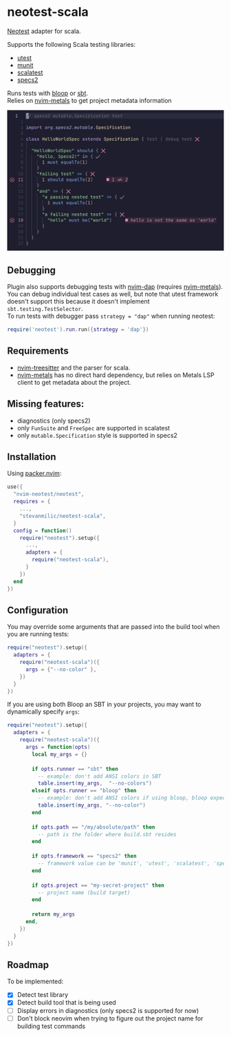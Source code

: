 # neotest-scala

[Neotest](https://github.com/rcarriga/neotest) adapter for scala.

Supports the following Scala testing libraries:

- [utest](https://github.com/com-lihaoyi/utest)
- [munit](https://scalameta.org/munit/docs/getting-started.html)
- [scalatest](https://www.scalatest.org/)
- [specs2](https://etorreborre.github.io/specs2)

Runs tests with [bloop](https://scalacenter.github.io/bloop/) or [sbt](https://www.scala-sbt.org). \
Relies on [nvim-metals](https://github.com/scalameta/nvim-metals) to get project metadata information

![Hero image](./img/hero.png)

## Debugging

Plugin also supports debugging tests with [nvim-dap](https://github.com/rcarriga/nvim-dap) (requires [nvim-metals](https://github.com/scalameta/nvim-metals)). \
You can debug individual test cases as well, but note that utest framework doesn't support this because it doesn't implement `sbt.testing.TestSelector`. \
To run tests with debugger pass `strategy = "dap"` when running neotest:

```lua
require('neotest').run.run({strategy = 'dap'})
```

## Requirements

- [nvim-treesitter](https://github.com/nvim-treesitter/nvim-treesitter) and the parser for scala.
- [nvim-metals](https://github.com/scalameta/nvim-metals) has no direct hard dependency,
  but relies on Metals LSP client to get metadata about the project.

## Missing features:

- diagnostics (only specs2)
- only `FunSuite` and `FreeSpec` are supported in scalatest
- only `mutable.Specification` style is supported in specs2

## Installation

Using [packer.nvim](https://github.com/wbthomason/packer.nvim):

```lua
use({
  "nvim-neotest/neotest",
  requires = {
    ...,
    "stevanmilic/neotest-scala",
  }
  config = function()
    require("neotest").setup({
      ...,
      adapters = {
        require("neotest-scala"),
      }
    })
  end
})
```

## Configuration

You may override some arguments that are passed into the build tool when you are running tests:

```lua
require("neotest").setup({
  adapters = {
    require("neotest-scala")({
      args = {"--no-color" },
    })
  }
})
```

If you are using both Bloop an SBT in your projects, you may want to dynamically specify `args`:

```lua
require("neotest").setup({
  adapters = {
    require("neotest-scala")({
      args = function(opts)
        local my_args = {}

        if opts.runner == "sbt" then
          -- example: don't add ANSI colors in SBT
          table.insert(my_args,  "--no-colors")
        elseif opts.runner == "bloop" then
          -- example: don't add ANSI colors if using bloop, bloop expects '--no-color' argument
          table.insert(my_args, "--no-color")
        end

        if opts.path == "/my/absolute/path" then
          -- path is the folder where build.sbt resides
        end

        if opts.framework == "specs2" then
          -- framework value can be 'munit', 'utest', 'scalatest', 'specs2'
        end

        if opts.project == "my-secret-project" then
          -- project name (build target)
        end

        return my_args
      end,
    })
  }
})
```

## Roadmap

To be implemented:

- [x] Detect test library
- [x] Detect build tool that is being used
- [ ] Display errors in diagnostics (only specs2 is supported for now)
- [ ] Don't block neovim when trying to figure out the project name for building test commands
